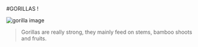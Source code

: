 #GORILLAS ! 

![gorilla image](https://external-content.duckduckgo.com/iu/?u=https%3A%2F%2F3.bp.blogspot.com%2F-tGV-KhB_3Uc%2FTmFfYAuyT_I%2FAAAAAAAAEbs%2F-RfWHutNWxw%2Fs1600%2FFunny%2BGorilla%2Bwallpaper%2Bfor%2Bwidescreen2.jpg)


> Gorillas are really strong, they mainly feed on stems, bamboo shoots and fruits.

